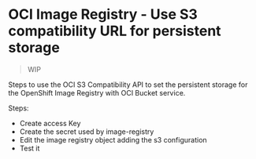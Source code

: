 # OCI Image Registry - Use S3 compatibility URL for persistent storage

> WIP

Steps to use the OCI S3 Compatibility API to set the persistent storage for the OpenShift Image Registry with OCI Bucket service.

Steps:

- Create access Key
- Create the secret used by image-registry
- Edit the image registry object adding the s3 configuration
- Test it